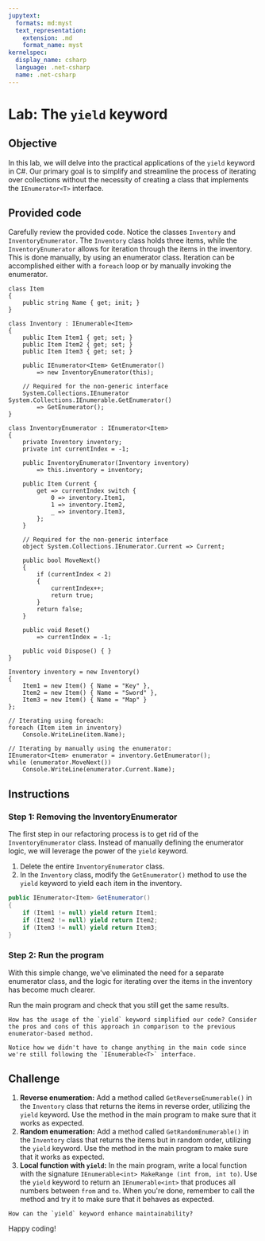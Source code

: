 ```yaml
---
jupytext:
  formats: md:myst
  text_representation:
    extension: .md
    format_name: myst
kernelspec:
  display_name: csharp
  language: .net-csharp
  name: .net-csharp
---
```


# Lab: The `yield` keyword

## Objective

In this lab, we will delve into the practical applications of the `yield` keyword in C#. Our primary goal is to simplify and streamline the process of iterating over collections without the necessity of creating a class that implements the `IEnumerator<T>` interface.

## Provided code

Carefully review the provided code. Notice the classes `Inventory` and `InventoryEnumerator`. The `Inventory` class holds three items, while the `InventoryEnumerator` allows for iteration through the items in the inventory. This is done manually, by using an enumerator class. Iteration can be accomplished either with a `foreach` loop or by manually invoking the enumerator.

```{code-cell}
class Item
{
    public string Name { get; init; }
}

class Inventory : IEnumerable<Item>
{
    public Item Item1 { get; set; }
    public Item Item2 { get; set; }
    public Item Item3 { get; set; }

    public IEnumerator<Item> GetEnumerator()
        => new InventoryEnumerator(this);

    // Required for the non-generic interface
    System.Collections.IEnumerator System.Collections.IEnumerable.GetEnumerator()
        => GetEnumerator();
}

class InventoryEnumerator : IEnumerator<Item>
{
    private Inventory inventory;
    private int currentIndex = -1;

    public InventoryEnumerator(Inventory inventory)
        => this.inventory = inventory;

    public Item Current {
        get => currentIndex switch {
            0 => inventory.Item1,
            1 => inventory.Item2,
            _ => inventory.Item3,
        };
    }

    // Required for the non-generic interface
    object System.Collections.IEnumerator.Current => Current;

    public bool MoveNext()
    {
        if (currentIndex < 2)
        {
            currentIndex++;
            return true;
        }
        return false;
    }

    public void Reset()
        => currentIndex = -1;

    public void Dispose() { }
}
```

```{code-cell}
Inventory inventory = new Inventory()
{
    Item1 = new Item() { Name = "Key" },
    Item2 = new Item() { Name = "Sword" },
    Item3 = new Item() { Name = "Map" }
};

// Iterating using foreach:
foreach (Item item in inventory)
    Console.WriteLine(item.Name);

// Iterating by manually using the enumerator:
IEnumerator<Item> enumerator = inventory.GetEnumerator();
while (enumerator.MoveNext())
    Console.WriteLine(enumerator.Current.Name);

```

## Instructions

### Step 1: Removing the InventoryEnumerator

The first step in our refactoring process is to get rid of the `InventoryEnumerator` class. Instead of manually defining the enumerator logic, we will leverage the power of the `yield` keyword.

1. Delete the entire `InventoryEnumerator` class.
2. In the `Inventory` class, modify the `GetEnumerator()` method to use the `yield` keyword to yield each item in the inventory.

```csharp
public IEnumerator<Item> GetEnumerator()
{
    if (Item1 != null) yield return Item1;
    if (Item2 != null) yield return Item2;
    if (Item3 != null) yield return Item3;
}
```

### Step 2: Run the program

With this simple change, we've eliminated the need for a separate enumerator class, and the logic for iterating over the items in the inventory has become much clearer.

Run the main program and check that you still get the same results.

```{admonition} 🤔 Reflection
How has the usage of the `yield` keyword simplified our code? Consider the pros and cons of this approach in comparison to the previous enumerator-based method.
```

```{note}
Notice how we didn't have to change anything in the main code since we're still following the `IEnumerable<T>` interface.
```

## Challenge

1. **Reverse enumeration:** Add a method called `GetReverseEnumerable()` in the `Inventory` class that returns the items in reverse order, utilizing the `yield` keyword. Use the method in the main program to make sure that it works as expected.
2. **Random enumeration:** Add a method called `GetRandomEnumerable()` in the `Inventory` class that returns the items but in random order, utilizing the `yield` keyword. Use the method in the main program to make sure that it works as expected.
3. **Local function with `yield`:** In the main program, write a local function with the signature `IEnumerable<int> MakeRange (int from, int to)`. Use the `yield` keyword to return an `IEnumerable<int>` that produces all numbers between `from` and `to`. When you're done, remember to call the method and try it to make sure that it behaves as expected.

```{admonition} 🤔 Reflection
How can the `yield` keyword enhance maintainability?
```

Happy coding!

